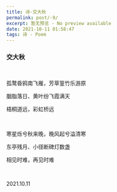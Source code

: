 ```yaml
---
title: 诗-交大秋
permalink: post/-9/
excerpt: 暂无预览 - No preview available
date: 2021-10-11 01:58:47
tags: 诗 - Poem
---
```


### 交大秋

<br>

孤鹜昏鸦南飞雁，芳草篁竹乐游原

胭脂落日、黄叶纷飞霞满天

梧桐道远，彩虹桥远

<br>

寒星烁兮秋来晚，晚风起兮溢清寒

东亭残月、小径断碑灯数盏

相见时难，再见时难

<br>

2021.10.11